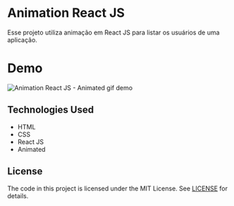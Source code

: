 # Animation React JS

Esse projeto utiliza animação em React JS para listar os usuários de uma aplicação.

# Demo

![Animation React JS - Animated gif demo](demo/demo.gif)

## Technologies Used
* HTML
* CSS
* React JS
* Animated

## License

The code in this project is licensed under the MIT License. See [LICENSE](LICENSE) for details.